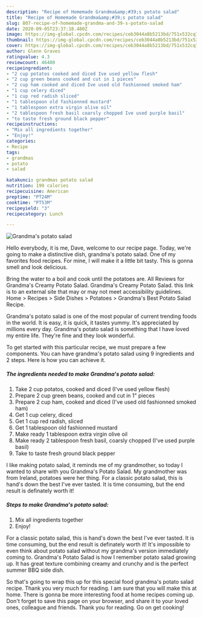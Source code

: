 ```yaml
---
description: "Recipe of Homemade Grandma&amp;#39;s potato salad"
title: "Recipe of Homemade Grandma&amp;#39;s potato salad"
slug: 807-recipe-of-homemade-grandma-and-39-s-potato-salad
date: 2020-09-05T23:37:18.480Z
image: https://img-global.cpcdn.com/recipes/ceb3044a8b5213bd/751x532cq70/grandmas-potato-salad-recipe-main-photo.jpg
thumbnail: https://img-global.cpcdn.com/recipes/ceb3044a8b5213bd/751x532cq70/grandmas-potato-salad-recipe-main-photo.jpg
cover: https://img-global.cpcdn.com/recipes/ceb3044a8b5213bd/751x532cq70/grandmas-potato-salad-recipe-main-photo.jpg
author: Glenn Graves
ratingvalue: 4.3
reviewcount: 46400
recipeingredient:
- "2 cup potatos cooked and diced Ive used yellow flesh"
- "2 cup green beans cooked and cut in 1 pieces"
- "2 cup ham cooked and diced Ive used old fashionned smoked ham"
- "1 cup celery diced"
- "1 cup red radish sliced"
- "1 tablespoon old fashionned mustard"
- "1 tablespoon extra virgin olive oil"
- "2 tablespoon fresh basil coarsly chopped Ive used purple basil"
- "to taste fresh ground black pepper"
recipeinstructions:
- "Mix all ingredients together"
- "Enjoy!"
categories:
- Recipe
tags:
- grandmas
- potato
- salad

katakunci: grandmas potato salad 
nutrition: 199 calories
recipecuisine: American
preptime: "PT24M"
cooktime: "PT53M"
recipeyield: "3"
recipecategory: Lunch

---
```



![Grandma&#39;s potato salad](https://img-global.cpcdn.com/recipes/ceb3044a8b5213bd/751x532cq70/grandmas-potato-salad-recipe-main-photo.jpg)

Hello everybody, it is me, Dave, welcome to our recipe page. Today, we're going to make a distinctive dish, grandma&#39;s potato salad. One of my favorites food recipes. For mine, I will make it a little bit tasty. This is gonna smell and look delicious.

Bring the water to a boil and cook until the potatoes are. All Reviews for Grandma&#39;s Creamy Potato Salad. Grandma&#39;s Creamy Potato Salad. this link is to an external site that may or may not meet accessibility guidelines. Home &gt; Recipes &gt; Side Dishes &gt; Potatoes &gt; Grandma&#39;s Best Potato Salad Recipe.

Grandma&#39;s potato salad is one of the most popular of current trending foods in the world. It is easy, it is quick, it tastes yummy. It's appreciated by millions every day. Grandma&#39;s potato salad is something that I have loved my entire life. They're fine and they look wonderful.


To get started with this particular recipe, we must prepare a few components. You can have grandma&#39;s potato salad using 9 ingredients and 2 steps. Here is how you can achieve it.

<!--inarticleads1-->

##### The ingredients needed to make Grandma&#39;s potato salad:

1. Take 2 cup potatos, cooked and diced (I&#39;ve used yellow flesh)
1. Prepare 2 cup green beans, cooked and cut in 1&#34; pieces
1. Prepare 2 cup ham, cooked and diced (I&#39;ve used old fashionned smoked ham)
1. Get 1 cup celery, diced
1. Get 1 cup red radish, sliced
1. Get 1 tablespoon old fashionned mustard
1. Make ready 1 tablespoon extra virgin olive oil
1. Make ready 2 tablespoon fresh basil, coarsly chopped (I&#39;ve used purple basil)
1. Take to taste fresh ground black pepper


I like making potato salad, it reminds me of my grandmother, so today I wanted to share with you Grandma&#39;s Potato Salad. My grandmother was from Ireland, potatoes were her thing. For a classic potato salad, this is hand&#39;s down the best I&#39;ve ever tasted. It is time consuming, but the end result is definately worth it! 

<!--inarticleads2-->

##### Steps to make Grandma&#39;s potato salad:

1. Mix all ingredients together
1. Enjoy!


For a classic potato salad, this is hand&#39;s down the best I&#39;ve ever tasted. It is time consuming, but the end result is definately worth it! It&#39;s impossible to even think about potato salad without my grandma&#39;s version immediately coming to. Grandma&#39;s Potato Salad is how I remember potato salad growing up. It has great texture combining creamy and crunchy and is the perfect summer BBQ side dish. 

So that's going to wrap this up for this special food grandma&#39;s potato salad recipe. Thank you very much for reading. I am sure that you will make this at home. There is gonna be more interesting food at home recipes coming up. Don't forget to save this page on your browser, and share it to your loved ones, colleague and friends. Thank you for reading. Go on get cooking!
